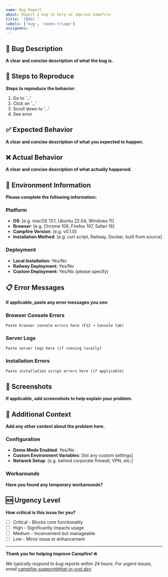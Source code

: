 ```yaml
---
name: Bug Report
about: Report a bug to help us improve Campfire
title: '[BUG] '
labels: ['bug', 'needs-triage']
assignees: ''
---
```


## 🐛 Bug Description
**A clear and concise description of what the bug is.**

## 🔄 Steps to Reproduce
**Steps to reproduce the behavior:**
1. Go to '...'
2. Click on '...'
3. Scroll down to '...'
4. See error

## ✅ Expected Behavior
**A clear and concise description of what you expected to happen.**

## ❌ Actual Behavior
**A clear and concise description of what actually happened.**

## 📱 Environment Information
**Please complete the following information:**

### Platform
- **OS**: [e.g. macOS 13.1, Ubuntu 22.04, Windows 11]
- **Browser**: [e.g. Chrome 108, Firefox 107, Safari 16]
- **Campfire Version**: [e.g. v0.1.0]
- **Installation Method**: [e.g. curl script, Railway, Docker, built from source]

### Deployment
- **Local Installation**: Yes/No
- **Railway Deployment**: Yes/No
- **Custom Deployment**: Yes/No (please specify)

## 📋 Error Messages
**If applicable, paste any error messages you see:**

### Browser Console Errors
```
Paste browser console errors here (F12 → Console tab)
```

### Server Logs
```
Paste server logs here (if running locally)
```

### Installation Errors
```
Paste installation script errors here (if applicable)
```

## 📸 Screenshots
**If applicable, add screenshots to help explain your problem.**

## 🔧 Additional Context
**Add any other context about the problem here.**

### Configuration
- **Demo Mode Enabled**: Yes/No
- **Custom Environment Variables**: [list any custom settings]
- **Network Setup**: [e.g. behind corporate firewall, VPN, etc.]

### Workarounds
**Have you found any temporary workarounds?**

## 🆘 Urgency Level
**How critical is this issue for you?**
- [ ] Critical - Blocks core functionality
- [ ] High - Significantly impacts usage
- [ ] Medium - Inconvenient but manageable
- [ ] Low - Minor issue or enhancement

---

**Thank you for helping improve Campfire! 🔥**

*We typically respond to bug reports within 24 hours. For urgent issues, email campfire-support@that-in-rust.dev*